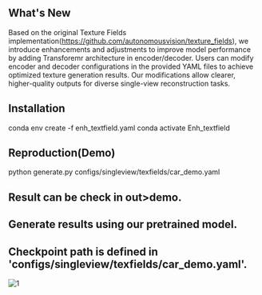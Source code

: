 ## What's New
Based on the original Texture Fields implementation(https://github.com/autonomousvision/texture_fields), we introduce enhancements and adjustments to improve model performance by adding Transforemr architecture in encoder/decoder. Users can modify encoder and decoder configurations in the provided YAML files to achieve optimized texture generation results. Our modifications allow clearer, higher-quality outputs for diverse single-view reconstruction tasks.

## Installation
conda env create -f enh_textfield.yaml
conda activate Enh_textfield

## Reproduction(Demo)
python generate.py configs/singleview/texfields/car_demo.yaml

## Result can be check in out>demo.
## Generate results using our pretrained model.
## Checkpoint path is defined in 'configs/singleview/texfields/car_demo.yaml'.


![1](https://github.com/user-attachments/assets/03f88f1a-8d4a-41d1-a42e-95cb8da30030)



